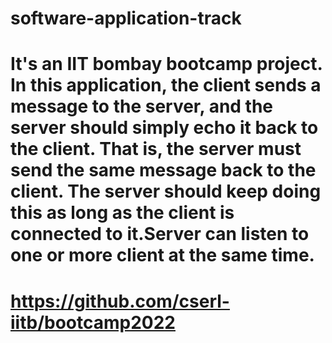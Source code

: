 ﻿# software-application-track
# It's an IIT bombay bootcamp project. In this application, the client sends a message to the server, and the server should simply echo it back to the client. That is, the server must send the same message back to the client. The server should keep doing this as long as the client is connected to it.Server can listen to one or more client at the same time. 
# https://github.com/cserl-iitb/bootcamp2022
